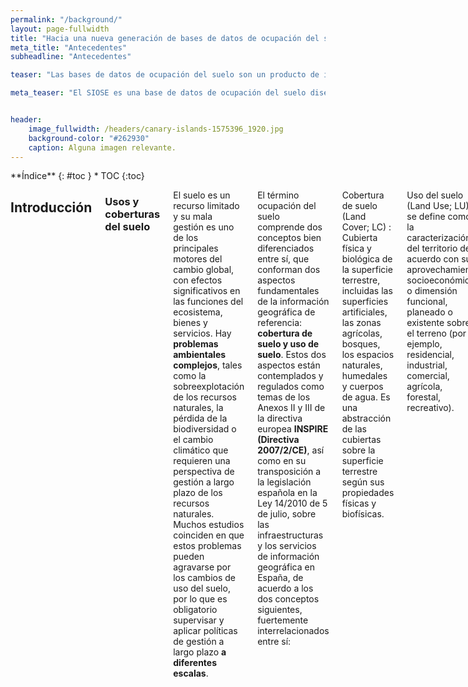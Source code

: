 ```yaml
---
permalink: "/background/"
layout: page-fullwidth
title: "Hacia una nueva generación de bases de datos de ocupación del suelo"
meta_title: "Antecedentes"
subheadline: "Antecedentes"

teaser: "Las bases de datos de ocupación del suelo son un producto de información básico para el conocimiento de este medio en el que vivimos. La Base de Datos SIOSE proporciona información básica y relevante para el análisis espacial y territorial de la situación actual española, información que resulta imprescindible para analizar el tipo de uso que se le ha venido  dando  al  suelo  en  España  y  para  planificar  de  forma  sostenible  el  desarrollo económico y social del hombre. "

meta_teaser: "El SIOSE es una base de datos de ocupación del suelo diseñada con una metodología de orientación a objetos."


header:
    image_fullwidth: /headers/canary-islands-1575396_1920.jpg
    background-color: "#262930"
    caption: Alguna imagen relevante.
---
```


<!--more-->

<div class="row">
<div class="medium-4 medium-push-8 columns" markdown="1">
<div class="panel radius" markdown="1">
**Índice**
{: #toc }
*  TOC
{:toc}
</div>
</div><!-- /.medium-4.columns -->



<div class="medium-8 medium-pull-4 columns" markdown="1">



## Introducción

### Usos y coberturas del suelo

El suelo es un recurso limitado y su mala gestión es uno de los principales motores del cambio global, con efectos significativos en las funciones del ecosistema, bienes y servicios. Hay **problemas ambientales complejos**, tales como la sobreexplotación de los recursos naturales, la pérdida de la biodiversidad o el cambio climático que requieren una perspectiva de gestión a largo plazo de los recursos naturales. Muchos estudios coinciden en que estos problemas pueden agravarse por los cambios de uso del suelo, por lo que es obligatorio supervisar y aplicar políticas de gestión a largo plazo **a diferentes escalas**.

El término ocupación del suelo comprende dos conceptos bien diferenciados entre sí, que conforman dos aspectos fundamentales de la información geográfica de referencia: **cobertura de suelo y uso de suelo**. Estos dos aspectos están contemplados y regulados como temas de los Anexos II y III de la directiva europea **INSPIRE (Directiva 2007/2/CE)**, así como en su transposición a la legislación española en la Ley 14/2010 de 5 de julio, sobre las infraestructuras y los servicios de información geográfica en España, de acuerdo a los dos conceptos siguientes, fuertemente interrelacionados entre sí:

Cobertura de suelo (Land Cover; LC)
: Cubierta física y biológica de la superficie terrestre, incluidas las superficies artificiales, las zonas agrícolas, bosques, los espacios naturales, humedales y cuerpos de agua. Es una abstracción de las cubiertas sobre la superficie terrestre según sus propiedades físicas y biofísicas.

Uso del suelo (Land Use; LU)
: se define como la caracterización del territorio de acuerdo con su aprovechamiento socioeconómico o dimensión funcional, planeado o existente sobre el terreno (por ejemplo, residencial, industrial, comercial, agrícola, forestal, recreativo).

Los datos LU/LC han sido históricamente registrados en muchos Estados miembros de la UE debido a las necesidades y requerimientos de su gestión ambiental y territorial. Además de las bases de datos **Corine Land Cover (CLC)** de 1990 y 2000, muchos países de la UE han estado produciendo las bases de datos de LU/LC para gestionar y satisfacer sus necesidades en materia de planificación territorial ambiental, agrícola y forestal. Como consecuencia, hay varios inventarios regionales y nacionales con muy **diferentes métodos de recopilación de datos, escalas, nomenclaturas, unidades mínimas de representación cartográfica, y diferentes intervalos de producción y de actualización**.


### Aplicaciones

La recopilación y el análisis de datos de ocupación del suelo implica a diversos campos de la ciencia, con lo que puede comprender múltiples áreas de aplicación, como por ejemplo:

- Medio Ambiente, estudio de hábitats, biodiversidad, evaluación de impacto ambiental, mantenimiento y observación de la estabilidad ecológica, etc
- Desarrollo sostenible, como establecer estrategias de gestión de zonas costeras.
- Cambio Climático.
- Hidrología, geología y suelos.
- Agricultura.
- Urbanismo y ordenación del territorio.
- Demografía, expansión urbana.
- Energía y recursos minerales.
- Infraestructuras e ingeniería civil.
- Transporte y logística.
- Zonas de riesgo, evaluación de la vulnerabilidad y gestión de emergencias.
- Estudios dinámicos sobre ocupación del suelo, como causa y consecuencia de procesos naturales o artificiales, como la desertificación.
- Obtención de **indicadores agroambientales**, parámetro objetivo para describir y valorar los distintos fenómenos que se dan en el territorio. Como ejemplos de indicadores, los existentes en el «Banco Público de Indicadores Ambientales» (BPIA), relativos al agua, aire, pesca, hogares, industria, desastres naturales y tecnológicos, residuos, turismo, etc.

A nivel global, destaca la utilización de datos de ocupación del suelo dentro del «Convenio Marco de las Naciones Unidas sobre el Cambio Climático» (1992) para el cumplimiento del Protocolo de Kyoto (1998), un acuerdo internacional con el objetivo de reducir las emisiones de gases que causan el calentamiento global, en un porcentaje en al menos un 5% durante el periodo 2008 -2012 respecto a las emisiones del año 1990. Por todo ello, los usuarios de información sobre ocupación del suelo son muchos y con variados intereses, y según las distintas administraciones van facilitando datos tanto en un determinado año de referencia como su evolución en un periodo de años, el número de usuarios va creciendo, y sus aplicaciones por tanto, también.

### Usuarios

Los principales demandantes de información de ocupación del suelo son:

- La Administración General del Estado y los gobiernos autonómicos, a través de los distintos Ministerios, Consejerías y Organismos Públicos.
- Universidades, Fundaciones, Centros de I+D+i y organismos de investigación.
- Organismos europeos e internacionales: Naciones Unidas y la Unión Europea, dentro de la Comisión Europea (con programas como GMES (Global Monitoring for Environment and Security) y Agencia Europea del Medio Ambiente.
- Empresas públicas y privadas.
- En menor medida, particulares.


## Bases de datos de ocupación del suelo

La necesidad de una mejor **armonización** entre conjuntos de datos nacionales y europeos y la intención de **evitar redundancias en la producción de datos**, ha llevado a muchos de estos países a utilizar sus datos nacionales para derivar conjuntos de datos para proyectos europeos, como CLC o LUCAS, siguiendo una estrategia *bottom-up*. Simultáneamente, el flujo de información generada por estos proyectos nacionales tiene que integrarse con otras iniciativas europeas como [Copernicus](http://www.copernicus.eu/), que es el programa europeo para el establecimiento de un sistema europeo de observación de la Tierra.

El grupo [EAGLE](http://land.copernicus.eu/eagle) (Grupo de Acción EIONET2 sobre la vigilancia terrestre en Europa) fue creado por miembros de la Red de Información Ambiental y de Observación (EIONET) sobre la ocupación del suelo en respuesta a la creciente necesidad de discutir soluciones técnicas para una mejor integración y armonización de la cartografía nacional con las iniciativas europeas de vigilancia terrestre. El objetivo del grupo de trabajo es elaborar una solución conceptual para la vigilancia terrestre construida sobre las fuentes de datos nacionales y en combinación con las capas de información paneuropeas. El modelo de datos EAGLE es un modelo orientado a objetos (OODM), que tiene en cuenta las normas o las listas de códigos de referencia, como CLC, LUCAS, EUNIS, las especificaciones técnicas impulsadas por INSPIRE (2007/2/CE) y la norma ISO standard 19144-2 (LCML-Land Cover Meta Language).

El Instituto Geográfico Nacional de España (IGN) es miembro del grupo EAGLE y creó el Sistema de Información sobre Ocupación del Suelo de España (SIOSE) como parte del Plan Nacional de Observación del Territorio (PNOT), que tiene como objetivo lograr una Infraestructura de Datos Espaciales multidisciplinar, de forma periódicamente actualizada, para las administraciones nacionales y regionales españolas. 

La base de datos SIOSE se ajusta a las especificaciones técnicas de INSPIRE y ha sido diseñada como un modelo de datos orientado a objetos, similar al propuesto por el grupo EAGLE, asegurando la compatibilidad y comparabilidad con bases de datos preexistentes como CLC90, CLC00, Murbandy/Moland, LCCS de la FAO de las Naciones Unidas, entre otros. Sin embargo, en la práctica, el modelo orientado a objetos está adaptado y aplicado en sistemas gestores de bases de datos relacionales y objeto-relacionales con capacidades espaciales, y los administradores de bases de datos tienen que hacer frente a estas incompatibilidades a nivel conceptual. Este es un caso de la falta de concordancia objeto-relacional, y se ha identificado claramente en la literatura como un problema de la estructura de datos debido a las diferencias de paradigma. En la Figura 1 se muestra un ejemplo de la clasificación LU/LC de una sola parcela. La cantidad de información semiestructurada que se guarda para cada polígono LU/LC añade algunas dificultades para la gestión de la información SIOSE LU/LC a través de los SIG más utilizados o geodatabases relacionales, por lo que otras alternativas tecnológicas deben ser exploradas. Hoy en día, se accede a la base de datos SIOSE a través de servicios web de mapas estándar, descargas de archivos SIG y, en algunos casos especiales, también se distribuyen serializados en formato XML, respetando en este caso el modelo OO.


## El modelo de datos SIOSE
La principal característica de la base de datos SIOSE es que sigue un modelo de datos orientado a objetos, no es un modelo jerárquico tradicional donde existe un cierto rango de clases limitado y rígido definido en una leyenda descriptiva, sino que es un modelo de datos multipropósito y extensible. La ventaja es que **a partir de SIOSE se pueden generar tantas consultas y clasificaciones como se necesiten**. 

> El SIOSE no clasifica el terreno sino que lo describe mediante coberturas o combinaciones de ellas con sus diferentes porcentajes de ocupación y atributos, sin pérdida de información. Es una base de datos multicriterio.

La principal ventaja que presentan estos sistemas es la posibilidad de ofrecer **valores estadísticos de la ocupación del suelo más fiables que las clasificaciones tradicionales**, pues en su metodología de obtención no se pierde información. Esto repercute también en el coste económico de su producción, puesto que con un pequeño incremento en el coste se obtiene un alto incremento de información. Un sistema clasificatorio para alcanzar igual incremento de información demandaría un incremento directo y alto coste de producción. 

> El modelo orientado a objetos del SIOSE permite obtener salidas temáticas diferentes en función de las necesidades del usuario. Un modelo de datos orientado a objetos es extensible para responder a nuevas necesidades, por lo que hace posible que se puedan incorporar nuevos parámetros sin entrar en conflicto con los datos presentes.

No obstante, puede que el principal inconveniente que tengan los sistemas de descripciones orientados a objetos sea su **escasa usabilidad o capacidad de uso por parte de usuarios no expertos**. El funcionamiento de estos métodos es muy distinto al de las clasificaciones tradicionales. Sin embargo, como se ha comentado, este incremento de la complejidad viene acompañado de un beneficio en la información . No se trata de un problema trivial. Tras un cierto periodo de adaptación técnica de los productores y usuarios, los sistemas de descripciones podrían ser manejados sin dificultad, pero la mayor parte de las tecnologías SIG disponibles en el mercado utilizan bases de datos pensadas para trabajar con modelos relacionales de datos.

La arquitectura de las bases de datos relacionales podría ser adecuada para la recogida de datos y su persistencia. Sin embargo, las principales motivaciones de las bases de datos de LU/LC están en el análisis de cambios, la exploración y la investigación. Esta dicotomía entre bases de datos operativas (centradas en las transacciones rutinarias) o diacrónicas (orientadas al procesamiento analítico), junto con el impulso de la Ciencia de los Datos (Data Science), se ha materializado en la fragmentación del mercado de los Sistemas Gestores de Bases de Datos, una tendencia que ya se había previsto en la década pasada por los mismos investigadores que establecieron los fundamentos de las tecnologías relacionales. La multitud de motores de bases de datos existentes hoy en día podrían ser categorizados como almacenes de registros, optimizados para las operaciones de escritura del día a día, o como almacenes de columnas, grandes repositorios de datos indexados para consultas ad hoc. No obstante, el límite entre estos dos enfoques, que suele identificarse con el debate entre las tecnologías SQL vs NoSQL, es cada vez más difuso debido en parte a los avances en la gestión de los datos semi-estructurados dentro de las bases de datos relacionales. Además, *NoSQL* es un término difícil de definir y que abarca una amplia gama de paradigmas tecnológicos.


## Experimentando con el SIOSE
En un estudio reciente, este equipo de investigación ha desarrollado una experiencia computacional para evaluar los beneficios que podrían derivarse de almacenar los datos SIOSE en un repositorio OO, concretamente en un almacén de documentos. Básicamente se realizó una prueba en la que se compararon las consultas LU/LC llevadas a cabo en un SGBD relacional y se compararon con sus traducciones literales en una base de datos orientada a documentos. El experimento completo se llevó a cabo en el SGBD PostgreSQL/PostGIS, que ha incorporado recientemente mecanismos propios de otros paradigmas. Al limitar el experimento a un SGBD común se consiguió:

1. Obtener tiempos de respuesta comparables y datos de rendimiento.
2. Resultados no distorsionados por diferentes implementaciones de los métodos de acceso espaciales
3. Obtener impresiones sobre cómo la estructura del modelo OO afecta al rendimiento de las consultas
4. Determinar los tipos de consultas que se verían beneficiadas al eliminar la impedancia de la incompatibilidad objeto-relacional.

PostgreSQL fue seleccionado para realizar este primer experimento, ya que:

1. Proporciona un sistema de tipos extensible
2. Implementa la especificación Simple Features del OGC mediante la extensión PostGIS, lo cual proporciona tipos, funciones y métodos de acceso para datos geográficos.
3. Permite una representación formal del modelo relacional de SIOSE.
4. Proporciona el tipo binario de datos JSONB y operadores para gestionar modelos orientados a documentos.
5. Genera planes de consulta utilizando un procesador de consultas relacionales común. Por lo tanto, las consultas sobre una base de datos LU/LC pueden ser comparadas, de un modo no sesgado, utilizando ambos paradigmas, el relacional y el orientado a objetos.


<table>
  <caption>Tabla 1.- Características de la base de datos SIOSE en sus modelos OO y ER</caption>
  <tr>
    <th>Modelo de datos</th>
    <th>Tabla</th>
    <th>Registros</th>
    <th>Tamaño</th>
    <th>Tamaño externo</th>
  </tr>
  <tr>
    <td>Orientado a Documentos</td>
    <td>docstore_jsonb</td>
    <td>2477144</td>
    <td>8066 MB</td>
    <td>2615 MB</td>
  </tr>
  <tr>
    <td rowspan="4">Relacional</td>
    <td>siose_values</td>
    <td>10435032</td>
    <td>3160 MB</td>
    <td>1522 MB</td>
  </tr>
  <tr>
    <td>siose_polygons</td>
    <td>2478218</td>
    <td>6456 MB</td>
    <td>1948 MB</td>
  </tr>
  <tr>
    <td>siose_coverages</td>
    <td>116</td>
    <td>48 kB</td>
    <td>40 kB</td>
  </tr>
  <tr>
    <td>siose_attributes</td>
    <td>26</td>
    <td>40 kB</td>
    <td>32 kB</td>
  </tr>
</table>


En este primer experimento se seleccionó el conjunto de datos de SIOSE 2005, que recoge más de 10,4 millones de observaciones de ocupación del suelo de alrededor de 2,5 millones de geometrías poligonales. Dado el volumen de la base de datos, los datos SIOSE se distribuyen desde la página de descargas del Centro Nacional de Información Geográfica (CNIG). Los datos correspondientes a un determinado año se organizan como una serie de archivos ZIP. Cada archivo contiene los registros correspondientes a una región administrativa, y se compone de un archivo shape de ESRI con geometrías poligonales y un fichero Microsoft Jet MDB con las observaciones sobre LU/LC. La descarga de toda la información SIOSE se puede automatizar. Sin embargo, compilar todos los archivos ZIP en una única base de datos no es una tarea trivial para los usuarios habituales de datos de ocupación de suelo, lo que supone un inconveniente para la realización de estudios a nivel estatal. Para la prueba se prepararon una serie de utilidades que permiten:

1. Generar una base de datos relacional PostgreSQL/PostGIS a partir de un directorio con archivos ZIP del SIOSE.
2. Transformar esa base de datos relacional en un almacén de documentos de tipo JSONB. El esquema de los documentos JSONB es equivalente al de los documentos XML del SIOSE preparados por el IGN para otros fines particulares. Todas las utilidades se distribuyen de forma pública bajo licencia de software libre.

El resto del experimento consistió en preparar una extensión de PostgreSQL con todas las consultas a testear y publicar imágenes virtualizadas que permitan a otros investigadores reproducir los tests fácilmente. La prueba simula una serie de consultas habituales que podría realizar un usuario del SIOSE a través de un visor web cartográfico, y las ejecuta según la metodología JackPine tanto en el modelo de datos de referencia (relacional) como en el modelo orientado a documentos (JSONB). Finalmente, se registraron los resultados y el rendimiento de seis tipos de consultas distintas (incluyendo reclasificaciones), para 56,557 zonas delimitadas a 7 escalas cartográficas distintas. Como primer paso para identificar criterios de mejora de la usabilidad, este primer experimento se centra en medir los tiempos de cada consulta para valorar cuáles y bajo qué condiciones podrían ser ofrecidas on-line. Los resultados muestran diferencias muy significativas a favor del modelo orientado a documentos en los rendimientos de determinados tipos de consultas (ver Figura 2).


Teniendo en cuenta la naturaleza exploratoria de este experimento y los resultados observados, la usabilidad de los datos SIOSE aumentaría en gran medida si se pudieran aprovechar al máximo estas nuevas tecnologías. Por ejemplo, las mejoras de los tiempos en determinadas consultas, podrían permitir ofrecer algunos servicios de consulta on-line para usuarios con pocos conocimientos sobre SIG o programación. Además, según se ve en la Tabla 1, también hay una disminución significativa del espacio de memoria que ocupan los datos almacenados en JSONB.

Por el momento, la recuperación masiva de polígonos basada en la presencia o ausencia de una determinada cobertura o uso de suelo parece un caso de uso óptimo. Las operaciones de reclasificación también pueden beneficiarse de una implementación en JSON binario, aunque las aplicaciones reales, como las mencionadas en la introducción deben ser investigadas a fondo (por ejemplo, derivar CLC con un enfoque “bottom-up”, buscar combinaciones de usos del suelo relacionadas con el riesgo de incendios forestales, realización de informes de recursos naturales, entre otras). Por el contrario, las expresiones de desigualdad en atributos numéricos no se benefician del uso de estas tecnologías, aunque esto podría ser mejorable con el uso de índices funcionales. Otro problema que surgió durante la preparación de este experimento fue que la sintaxis de las consultas JSON es aún poco madura. Esto es una consecuencia de la estructura anidada de los documentos JSONB creados para el SIOSE y el pequeño conjunto de operadores nativos hoy disponible, pero que aumentará en futuras versiones. Por otra parte, diferentes estrategias de aplanamiento del esquema JSON original deberían ser investigadas y medir su influencia en el rendimiento de las consultas.

Finalmente, este experimento computacional sirve como un primer argumento a favor de que se investigue la construcción de bases de datos LU/LC orientadas a documentos, ya que estas nuevas tecnologías podrían impulsar mejoras importantes en la usabilidad de los datos y abrir las puertas a analizarlos en procesos de Big Data.


</div><!-- /.medium-8.columns -->
</div><!-- /.row -->

